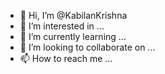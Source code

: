 - 👋 Hi, I’m @KabilanKrishna
- 👀 I’m interested in ...
- 🌱 I’m currently learning ...
- 💞️ I’m looking to collaborate on ...
- 📫 How to reach me ...

<!---
KabilanKrishna/KabilanKrishna is a ✨ special ✨ repository because its `README.md` (this file) appears on your GitHub profile.
You can click the Preview link to take a look at your changes.

Check --01--02--03
--->
